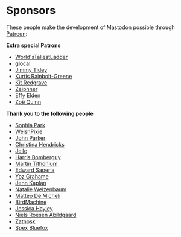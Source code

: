 Sponsors
========

These people make the development of Mastodon possible through [Patreon](https://www.patreon.com/user?u=619786):

**Extra special Patrons**

- [World'sTallestLadder](https://mastodon.social/users/carcinoGeneticist)
- [glocal](https://mastodon.social/users/glocal)
- [Jimmy Tidey](https://mastodon.social/users/jimmytidey)
- [Kurtis Rainbolt-Greene](https://mastodon.social/users/krainboltgreene)
- [Kit Redgrave](https://socially.constructed.space/users/KitRedgrave)
- [Zeiphner](#TODO)
- [Effy Elden](https://toot.zone/users/effy)
- [Zoë Quinn](https://mastodon.social/users/zoequinn)

**Thank you to the following people**

- [Sophia Park](https://mastodon.social/users/sophia)
- [WelshPixie](https://mastodon.social/users/WelshPixie)
- [John Parker](https://mastodon.social/users/Middaparka)
- [Christina Hendricks](https://mastodon.social/users/clhendricksbc)
- [Jelle](http://jelv.nl)
- [Harris Bomberguy](https://mastodon.social/users/Hbomberguy)
- [Martin Tithonium](https://mastodon.social/users/tithonium)
- [Edward Saperia](https://nwspk.com)
- [Yoz Grahame](http://yoz.com/)
- [Jenn Kaplan](https://gay.crime.team/users/jkap)
- [Natalie Weizenbaum](https://mastodon.social/users/nex3)
- [Matteo De Micheli](http://matteodem.ch/)
- [BirdMachine](https://mastodon.social/users/BirdMachine)
- [Jessica Hayley](https://mastodon.social/users/jayhay)
- [Niels Roesen Abildgaard](http://hypesystem.dk/)
- [Zatnosk](https://github.com/Zatnosk)
- [Spex Bluefox](https://mastodon.social/users/Spex)
